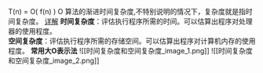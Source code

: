 T(n) = O( f(n) )  O
算法的渐进时间复杂度,不特别说明的情况下，复杂度就是指时间复杂度。
[详解](https://blog.csdn.net/weixin_37990128/article/details/109014890)
**时间复杂度**：评估执行程序所需的时间。可以估算出程序对处理器的使用程度。  
**空间复杂度**：评估执行程序所需的存储空间。可以估算出程序对计算机内存的使用程度。
**常用大O表示法**
![[时间复杂度和空间复杂度_image_1.png]]
![[时间复杂度和空间复杂度_image_2.png]]
